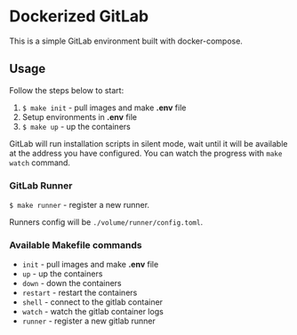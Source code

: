 # Dockerized GitLab

This is a simple GitLab environment built with docker-compose.

## Usage

Follow the steps below to start:

1. `$ make init` - pull images and make **.env** file
2. Setup environments in **.env** file
3. `$ make up` - up the containers

GitLab will run installation scripts in silent mode, wait until it will be available at the address you have configured.
You can watch the progress with `make watch` command.

### GitLab Runner

`$ make runner` - register a new runner.

Runners config will be `./volume/runner/config.toml`.

### Available Makefile commands

* `init` - pull images and make **.env** file
* `up` - up the containers
* `down` - down the containers
* `restart` - restart the containers
* `shell` - connect to the gitlab container
* `watch` - watch the gitlab container logs
* `runner` - register a new gitlab runner

